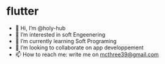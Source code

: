 # flutter

- 👋 Hi, I’m @holy-hub
- 👀 I’m interested in soft Engeenering
- 🌱 I’m currently learning Soft Programing
- 💞️ I’m looking to collaborate on app developpement
- 📫 How to reach me: write me on mcthree39@gmail.com

